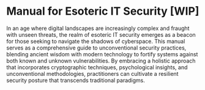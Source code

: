 # Manual for Esoteric IT Security [WIP]

In an age where digital landscapes are increasingly complex and fraught with unseen threats, the
realm of esoteric IT security emerges as a beacon for those seeking to navigate the shadows of
cyberspace. This manual serves as a comprehensive guide to unconventional security practices,
blending ancient wisdom with modern technology to fortify systems against both known and unknown
vulnerabilities. By embracing a holistic approach that incorporates cryptographic techniques,
psychological insights, and unconventional methodologies, practitioners can cultivate a resilient
security posture that transcends traditional paradigms.
